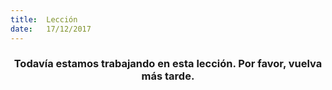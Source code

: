 ```yaml
---
title:  Lección
date:   17/12/2017
---
```


### <center>Todavía estamos trabajando en esta lección. Por favor, vuelva más tarde.</center>